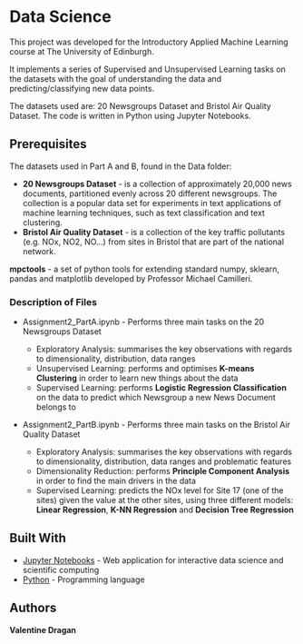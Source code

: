 # Data Science

This project was developed for the Introductory Applied Machine Learning course at The University of Edinburgh.

It implements a series of Supervised and Unsupervised Learning tasks on the datasets with the goal of understanding the data and predicting/classifying new data points.

The datasets used are: 20 Newsgroups Dataset and Bristol Air Quality Dataset. The code is written in Python using Jupyter Notebooks.

## Prerequisites

The datasets used in Part A and B, found in the Data folder:
* **20 Newsgroups Dataset** - is a collection of approximately 20,000 news documents, partitioned evenly across 20 different newsgroups. The collection is a popular data set for experiments in text applications of machine learning techniques, such as text classification and text clustering.
* **Bristol Air Quality Dataset** - is a collection of the key traffic pollutants (e.g. NOx, NO2, NO...) from sites in Bristol that are part of the national network.

**mpctools** - a set of python tools for extending standard numpy, sklearn, pandas and matplotlib developed by Professor Michael Camilleri.

### Description of Files

* Assignment2_PartA.ipynb - Performs three main tasks on the 20 Newsgroups Dataset
  * Exploratory Analysis: summarises the key observations with regards to dimensionality, distribution, data ranges
  * Unsupervised Learning: performs and optimises **K-means Clustering** in order to learn new things about the data
  * Supervised Learning: performs **Logistic Regression Classification** on the data to predict which Newsgroup a new News Document belongs to

* Assignment2_PartB.ipynb - Performs three main tasks on the Bristol Air Quality Dataset
  * Exploratory Analysis: summarises the key observations with regards to dimensionality, distribution, data ranges and problematic features
  * Dimensionality Reduction: performs **Principle Component Analysis** in order to find the main drivers in the data 
  * Supervised Learning: predicts the NOx level for Site 17 (one of the sites) given the value at the other sites, using three different models: **Linear Regression**, **K-NN Regression** and **Decision Tree Regression**


## Built With

* [Jupyter Notebooks](https://jupyter.org/) - Web application for interactive data science and scientific computing
* [Python](https://www.python.org/) - Programming language

## Authors
**Valentine Dragan**
